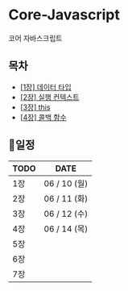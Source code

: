 # Core-Javascript

코어 자바스크립트

## 목차

- [[1장] 데이터 타입](./[01장]%20데이터%20타입/01.md)
- [[2장] 실행 컨텍스트](./[02장]%20실행컨텍스트/02.md)
- [[3장] this](./[03장]%20this/03.md)
- [[4장] 콜백 함수](./[04장]%20콜백%20함수/04.md)

## 📅일정

| TODO | DATE         |
| ---- | ------------ |
| 1장  | 06 / 10 (월) |
| 2장  | 06 / 11 (화) |
| 3장  | 06 / 12 (수) |
| 4장  | 06 / 14 (목) |
| 5장  |              |
| 6장  |              |
| 7장  |              |
